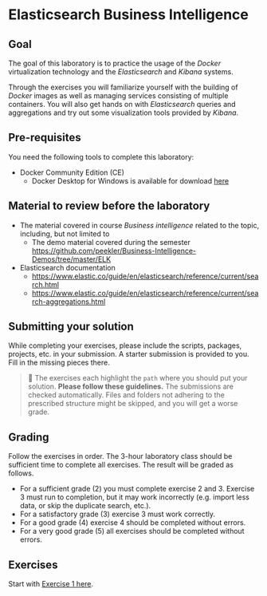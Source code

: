 # Elasticsearch Business Intelligence

## Goal

The goal of this laboratory is to practice the usage of the _Docker_ virtualization technology and the _Elasticsearch_ and _Kibana_ systems.

Through the exercises you will familiarize yourself with the building of _Docker_ images as well as managing services consisting of multiple containers. You will also get hands on with _Elasticsearch_ queries and aggregations and try out some visualization tools provided by _Kibana_.

## Pre-requisites

You need the following tools to complete this laboratory:

* Docker Community Edition (CE)
  * Docker Desktop for Windows is available for download [here](https://hub.docker.com/editions/community/docker-ce-desktop-windows)

## Material to review before the laboratory

- The material covered in course _Business intelligence_ related to the topic, including, but not limited to
  - The demo material covered during the semester <https://github.com/peekler/Business-Intelligence-Demos/tree/master/ELK>
- Elasticsearch documentation
  - <https://www.elastic.co/guide/en/elasticsearch/reference/current/search.html>
  - <https://www.elastic.co/guide/en/elasticsearch/reference/current/search-aggregations.html>


## Submitting your solution

While completing your exercises, please include the scripts, packages, projects, etc. in your submission. A starter submission is provided to you. Fill in the missing pieces there.

> :memo: The exercises each highlight the `path` where you should put your solution. **Please follow these guidelines.** The submissions are checked automatically. Files and folders not adhering to the prescribed structure might be skipped, and you will get a worse grade.

## Grading

Follow the exercises in order. The 3-hour laboratory class should be sufficient time to complete all exercises. The result will be graded as follows.

- For a sufficient grade (2) you must complete exercise 2 and 3. Exercise 3 must run to completion, but it may work incorrectly (e.g. import less data, or skip the duplicate search, etc.).
- For a satisfactory grade (3) exercise 3 must work correctly.
- For a good grade (4) exercise 4 should be completed without errors.
- For a very good grade (5) all exercises should be completed without errors.

## Exercises

Start with [Exercise 1 here](exercise1.md).